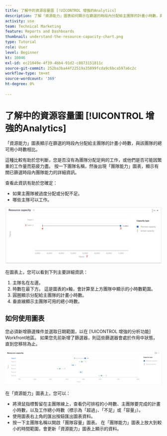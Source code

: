```yaml
---
title: 了解中的資源容量圖 [!UICONTROL 增強的Analytics]
description: 了解「資源能力」圖表如何顯示在篩選的時段內分配給主團隊的計畫小時數，與該團隊的總可用小時數相比。
activity: use
team: Technical Marketing
feature: Reports and Dashboards
thumbnail: understand-the-resource-capacity-chart.png
type: Tutorial
role: User
level: Beginner
kt: 10046
exl-id: ec21049e-4f39-4bb4-91d2-c8873151811c
source-git-commit: 252ba3ba44f22519a35899fcda9c6bca597a6c2c
workflow-type: tm+mt
source-wordcount: '369'
ht-degree: 0%

---
```


# 了解中的資源容量圖 [!UICONTROL 增強的Analytics]

「資源能力」圖表顯示在篩選的時段內分配給主團隊的計畫小時數，與該團隊的總可用小時數相比。

這種比較有助於您判斷，您是否沒有為團隊分配足夠的工作，或他們是否可能因繁重的工作量而筋疲力盡。 按一下團隊名稱，然後出現「團隊能力」圖表，顯示有關已篩選時段內團隊能力的詳細資訊。

查看此資訊有助於您確定：

* 如果主團隊被過度分配或分配不足。
* 哪些主隊可以工作。

![此影像顯示資源容量圖，其中包含下方項目符號中所述區域的數字](assets/section-3-2.png)

在圖表上，您可以看到下列主要詳細資訊：

1. 主隊名在左邊。
1. 時數在最下方。 這是圖表的x軸，會計算至上方團隊中顯示的小時數範圍。
1. 圓圈顯示分配給主團隊的計畫小時數。
1. 垂直線顯示主團隊可用的總小時數。

## 如何使用圖表

您必須新增篩選條件並選取日期範圍，以在 [!UICONTROL 增強的分析功能] Workfront地區。 如果您先前新增了篩選器，則這些篩選器會處於作用中狀態，直到您移除為止。

![顯示資源容量圖的影像](assets/section-3-3.png)

在「資源能力」圖表上，您可以：

* 將滑鼠指標暫留在主團隊線上，查看仍可排程的小時數、主團隊要完成的計畫小時數，以及工作總小時數（標示為「超過」、「不足」或「容量」）。
* 使用圖表右上角的匯出按鈕匯出圖表資料。
* 按一下主團隊名稱以開啟「團隊容量」圖表。 在「團隊能力」圖表上放大到較小的時間範圍，會更新「資源能力」圖表上顯示的資料。
